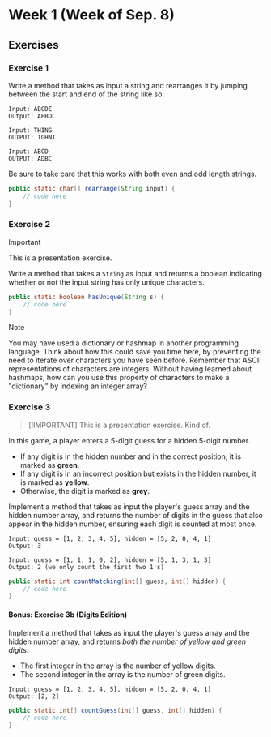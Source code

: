 # Week 1 (Week of Sep. 8)

## Exercises

### Exercise 1

Write a method that takes as input a string and rearranges it by jumping between the start and end of the string like so:

```
Input: ABCDE
Output: AEBDC

Input: THING
OUTPUT: TGHNI

Input: ABCD
OUTPUT: ADBC
```

Be sure to take care that this works with both even and odd length strings.

```java
public static char[] rearrange(String input) {
    // code here
}
```

### Exercise 2

> [!IMPORTANT]
> This is a presentation exercise.

Write a method that takes a `String` as input and returns a boolean indicating whether or not the input string has only unique characters.

```java
public static boolean hasUnique(String s) {
    // code here
}
```

> [!NOTE]
> You may have used a dictionary or hashmap in another programming language. Think about how this could save you time here, by preventing the need to iterate over characters you have seen before. Remember that ASCII representations of characters are integers. Without having learned about hashmaps, how can you use this property of characters to make a "dictionary" by indexing an integer array?

### Exercise 3

> \[!IMPORTANT]
> This is a presentation exercise. Kind of.

In this game, a player enters a 5-digit guess for a hidden 5-digit number.

* If any digit is in the hidden number and in the correct position, it is marked as **green**.
* If any digit is in an incorrect position but exists in the hidden number, it is marked as **yellow**.
* Otherwise, the digit is marked as **grey**.

Implement a method that takes as input the player's guess array and the hidden number array, and returns the number of digits in the guess that also appear in the hidden number, ensuring each digit is counted at most once.

```
Input: guess = [1, 2, 3, 4, 5], hidden = [5, 2, 0, 4, 1]
Output: 3

Input: guess = [1, 1, 1, 0, 2], hidden = [5, 1, 3, 1, 3]
Output: 2 (we only count the first two 1's)
```

```java
public static int countMatching(int[] guess, int[] hidden) {
    // code here
}
```

#### Bonus: Exercise 3b (Digits Edition)

Implement a method that takes as input the player's guess array and the hidden number array, and returns *both the number of yellow and green digits*.

* The first integer in the array is the number of yellow digits.
* The second integer in the array is the number of green digits.

```
Input: guess = [1, 2, 3, 4, 5], hidden = [5, 2, 0, 4, 1]
Output: [2, 2]
```

```java
public static int[] countGuess(int[] guess, int[] hidden) {
    // code here
}
```
